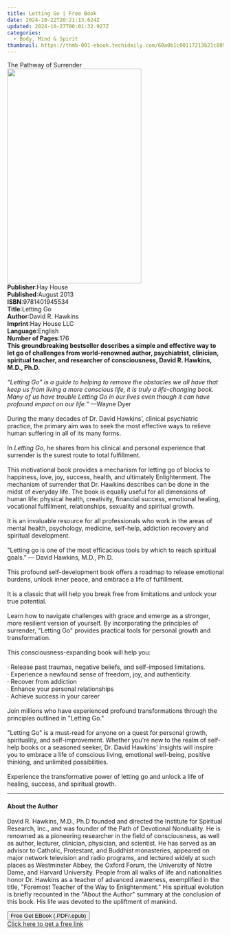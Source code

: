```yaml
---
title: Letting Go | Free Book
date: 2024-10-22T20:21:13.624Z
updated: 2024-10-27T00:01:32.927Z
categories:
  - Body, Mind & Spirit
thumbnail: https://thmb-001-ebook.techidaily.com/60a0b1c00117213b21c889eba1d861c71b0a6704d0fc0d17693711bbec3f0ab8.jpg
---
```

<main id="book-container">
  <div class="flex flex-col">
    <div class="book-brief flex-1 py-6 px-4 sm:p-6 md:py-10 md:px-8">
      <!-- brief-->
      <div class="book-brief-main">The Pathway of Surrender</div>
    </div>
    <div
      class="book-meta-info flex-1 grid gap-4 col-start-1 col-end-3 row-start-1 sm:mb-6 sm:grid-cols-4 lg:gap-6 lg:col-start-2 lg:row-end-6 lg:row-span-6 lg:mb-0"
    >
      <div
        class="book-meta-info-left place-content-center mt-4 p-4 text-sm leading-6 col-start-2 col-span-2 dark:text-slate-400"
      >
        <img
          class="w-full h-500 object-cover rounded-lg sm:h-255 sm:col-span-2 lg:col-span-full"
          src="https://img-001-ebook.techidaily.com/3033e9c0ee6a7f326b1fb34b1e5bee30476f96f5661203b09685d9b69d9f4f0f.jpg"
          alt=""
          width="312"
          height="500"
        />
      </div>
      <div
        class="book-meta-info-right mt-2 col-start-1 row-start-2 col-span-3 self-center"
      >
        <!-- meta data  -->
        <div class="flex flex-col px-4 md:px-8">
          <div class="flex-1">
            <strong>Publisher</strong>:<span class="px-2">Hay House</span>
          </div>
          <div class="flex-1">
            <strong>Published</strong>:<span class="px-2">August 2013</span>
          </div>
          <div class="flex-1">
            <strong>ISBN</strong>:<span class="px-2">9781401945534</span>
          </div>
          <div class="flex-1">
            <strong>Title</strong>:<span class="px-2">Letting Go</span>
          </div>
          <div class="flex-1">
            <strong>Author</strong>:<span class="px-2">David R. Hawkins</span>
          </div>
          <div class="flex-1">
            <strong>Imprint</strong>:<span class="px-2">Hay House LLC</span>
          </div>
          <div class="flex-1">
            <strong>Language</strong>:<span class="px-2">English</span>
          </div>
          <div class="flex-1">
            <strong>Number of Pages</strong>:<span class="px-2">176</span>
          </div>
        </div>
      </div>
    </div>
    <div class="book-description flex-1 py-6 px-4 sm:p-6 md:py-10 md:px-8">
      <div class="book-description-main">
        <div accordion-content="" id="description">
          <b
            >This groundbreaking bestseller describes a simple and effective way
            to let go of challenges from world-renowned author, psychiatrist,
            clinician, spiritual teacher, and researcher of consciousness, David
            R. Hawkins, M.D., Ph.D.</b
          ><br /><b><br /></b
          ><i
            >“Letting Go” is a guide to helping to remove the obstacles we all
            have that keep us from living a more conscious life, it is truly a
            life-changing book. Many of us have trouble Letting Go in our lives
            even though it can have profound impact on our life.</i
          >” —Wayne Dyer<br /><br />During the many decades of Dr. David
          Hawkins’, clinical psychiatric practice, the primary aim was to seek
          the most effective ways to relieve human suffering in all of its many
          forms.<br /><br />In <i>Letting Go</i>, he shares from his clinical
          and personal experience that surrender is the surest route to total
          fulfillment.<br /><br />This motivational book provides a mechanism
          for letting go of blocks to happiness, love, joy, success, health, and
          ultimately Enlightenment. The mechanism of surrender that Dr. Hawkins
          describes can be done in the midst of everyday life. The book is
          equally useful for all dimensions of human life: physical health,
          creativity, financial success, emotional healing, vocational
          fulfillment, relationships, sexuality and spiritual growth.<br /><br />It
          is an invaluable resource for all professionals who work in the areas
          of mental health, psychology, medicine, self-help, addiction recovery
          and spiritual development.<br /><br />"Letting go is one of the most
          efficacious tools by which to reach spiritual goals." — David Hawkins,
          M.D., Ph.D.<br /><br />This profound self-development book offers a
          roadmap to release emotional burdens, unlock inner peace, and embrace
          a life of fulfillment.<br /><br />It is a classic that will help you
          break free from limitations and unlock your true potential.<br /><br />Learn
          how to navigate challenges with grace and emerge as a stronger, more
          resilient version of yourself. By incorporating the principles of
          surrender, "Letting Go" provides practical tools for personal growth
          and transformation.<br /><br />This consciousness-expanding book will
          help you:<br /><br />· Release past traumas, negative beliefs, and
          self-imposed limitations.<br />· Experience a newfound sense of
          freedom, joy, and authenticity.<br />· Recover from addiction<br />·
          Enhance your personal relationships<br />· Achieve success in your
          career<br /><br />Join millions who have experienced profound
          transformations through the principles outlined in "Letting Go."<br /><br />"Letting
          Go" is a must-read for anyone on a quest for personal growth,
          spirituality, and self-improvement. Whether you're new to the realm of
          self-help books or a seasoned seeker, Dr. David Hawkins' insights will
          inspire you to embrace a life of conscious living, emotional
          well-being, positive thinking, and unlimited possibilities.<br /><br />Experience
          the transformative power of letting go and unlock a life of healing,
          success, and spiritual growth.
        </div>
        <div class="accordion-fader"></div>
      </div>
    </div>
    <div class="book-excerpts flex-1 py-6 px-4 sm:p-6 md:py-10 md:px-8">
      <!-- excerpts-->
      <div class="book-excerpts-main">
        <hr />
        <h4 class="placeholder placeholder-heading">
          <span>About the Author</span>
        </h4>
        <p>
          David R. Hawkins, M.D., Ph.D founded and directed the Institute for
          Spiritual Research, Inc., and was founder of the Path of Devotional
          Nonduality. He is renowned as a pioneering researcher in the field of
          consciousness, as well as author, lecturer, clinician, physician, and
          scientist. He has served as an advisor to Catholic, Protestant, and
          Buddhist monasteries, appeared on major network television and radio
          programs, and lectured widely at such places as Westminster Abbey, the
          Oxford Forum, the University of Notre Dame, and Harvard University.
          People from all walks of life and nationalities honor Dr. Hawkins as a
          teacher of advanced awareness, exemplified in the title, "Foremost
          Teacher of the Way to Enlightenment." His spiritual evolution is
          briefly recounted in the "About the Author" summary at the conclusion
          of this book. His life was devoted to the upliftment of mankind.
        </p>
      </div>
    </div>
    <div
      class="book-about-author flex-1 py-6 px-4 sm:p-6 md:py-10 md:px-8"
    ></div>
    <div class="book-free-get flex-1 py-6 px-4 sm:p-6 md:py-10 md:px-8">
      <button
        id="btn-free-get"
        class="bg-blue-500 hover:bg-blue-700 text-white font-bold py-2 px-4 rounded"
      >
        Free Get EBook (.PDF/.epub)
      </button>
      <div id="countdown-display" class="px-2 text-lg mt-2"></div>
      <a
        id="free-link"
        class="hidden bg-blue-500 hover:bg-blue-700 text-white font-bold py-2 px-4 rounded"
        href="https://www.ebooks.com/en-us/book/96316622/letting-go/david-r-hawkins/"
        target="_blank"
        >Click here to get a free link</a
      >
    </div>
    <script>
      let countdownTime = 0;
      let countdownInterval = null;
      document
        .getElementById('btn-free-get')
        .addEventListener('click', startCountdown);
      function startCountdown() {
        countdownTime = new Date().getTime() + 60000 * 3;
        countdownInterval = setInterval(updateCountdown, 1000);
        document.getElementById('btn-free-get').disabled = true;
        document
          .getElementById('btn-free-get')
          .classList.add('bg-gray-500', 'cursor-not-allowed');
      }
      function updateCountdown() {
        let currentTime = new Date().getTime();
        let timeLeft = countdownTime - currentTime;
        let secondsLeft = Math.floor(timeLeft / 1000);
        document.getElementById('countdown-display').innerHTML =
          `Remaining time: ${secondsLeft} seconds.`;
        if (secondsLeft <= 0) {
          clearInterval(countdownInterval);
          document.getElementById('btn-free-get').classList.add('hidden');
          document.getElementById('free-link').classList.remove('hidden');
          document.getElementById('countdown-display').innerHTML = '';
        }
      }
    </script>
  </div>
</main>

<ins class="adsbygoogle"
      style="display:block"
      data-ad-client="ca-pub-7571918770474297"
      data-ad-slot="8358498916"
      data-ad-format="auto"
      data-full-width-responsive="true"></ins>
    
